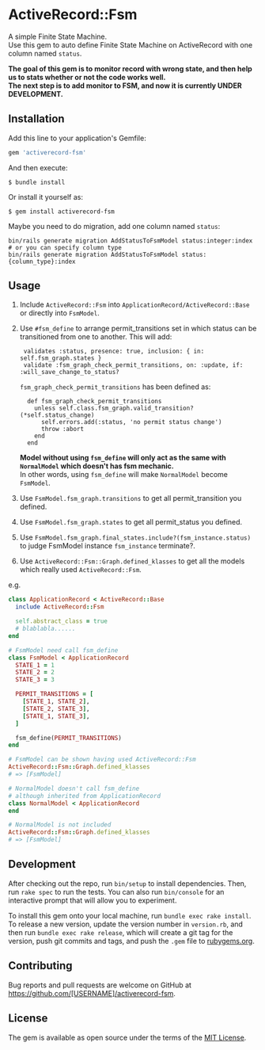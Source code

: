 # ActiveRecord::Fsm

A simple Finite State Machine.  
Use this gem to auto define Finite State Machine on ActiveRecord with one column named `status`.  

**The goal of this gem is to monitor record with wrong state, and then help us to stats whether or not the code works well.**  
**The next step is to add monitor to FSM, and now it is currently UNDER DEVELOPMENT.**

## Installation

Add this line to your application's Gemfile:

```ruby
gem 'activerecord-fsm'
```

And then execute:

    $ bundle install

Or install it yourself as:

    $ gem install activerecord-fsm

Maybe you need to do migration, add one column named `status`:

    bin/rails generate migration AddStatusToFsmModel status:integer:index  
    # or you can specify column type
    bin/rails generate migration AddStatusToFsmModel status:{column_type}:index

## Usage

1. Include `ActiveRecord::Fsm` into `ApplicationRecord/ActiveRecord::Base` or directly into `FsmModel`.  
2. Use `#fsm_define` to arrange permit_transitions set in which status can be transitioned from one to another. This will add:
    
        validates :status, presence: true, inclusion: { in: self.fsm_graph.states }
        validate :fsm_graph_check_permit_transitions, on: :update, if: :will_save_change_to_status?

    `fsm_graph_check_permit_transitions` has been defined as:
    ```
      def fsm_graph_check_permit_transitions
        unless self.class.fsm_graph.valid_transition?(*self.status_change)
          self.errors.add(:status, 'no permit status change')
          throw :abort
        end
      end
    ```
    **Model without using `fsm_define` will only act as the same with `NormalModel` which doesn't has fsm mechanic.**  
    In other words, using `fsm_define` will make `NormalModel` become `FsmModel`.

3. Use `FsmModel.fsm_graph.transitions` to get all permit_transition you defined.
4. Use `FsmModel.fsm_graph.states` to get all permit_status you defined.
5. Use `FsmModel.fsm_graph.final_states.include?(fsm_instance.status)` to judge FsmModel instance `fsm_instance` terminate?.
6. Use `ActiveRecord::Fsm::Graph.defined_klasses` to get all the models which really used `ActiveRecord::Fsm`.

e.g.  

```ruby
class ApplicationRecord < ActiveRecord::Base
  include ActiveRecord::Fsm

  self.abstract_class = true
  # blablabla......
end

# FsmModel need call fsm_define
class FsmModel < ApplicationRecord
  STATE_1 = 1
  STATE_2 = 2
  STATE_3 = 3

  PERMIT_TRANSITIONS = [
    [STATE_1, STATE_2],
    [STATE_2, STATE_3],
    [STATE_1, STATE_3],
  ]

  fsm_define(PERMIT_TRANSITIONS)
end

# FsmModel can be shown having used ActiveRecord::Fsm
ActiveRecord::Fsm::Graph.defined_klasses
# => [FsmModel]

# NormalModel doesn't call fsm_define
# although inherited from ApplicationRecord
class NormalModel < ApplicationRecord
end

# NormalModel is not included
ActiveRecord::Fsm::Graph.defined_klasses
# => [FsmModel]
```

## Development

After checking out the repo, run `bin/setup` to install dependencies. Then, run `rake spec` to run the tests. You can also run `bin/console` for an interactive prompt that will allow you to experiment.

To install this gem onto your local machine, run `bundle exec rake install`. To release a new version, update the version number in `version.rb`, and then run `bundle exec rake release`, which will create a git tag for the version, push git commits and tags, and push the `.gem` file to [rubygems.org](https://rubygems.org).

## Contributing

Bug reports and pull requests are welcome on GitHub at https://github.com/[USERNAME]/activerecord-fsm.


## License

The gem is available as open source under the terms of the [MIT License](https://opensource.org/licenses/MIT).

